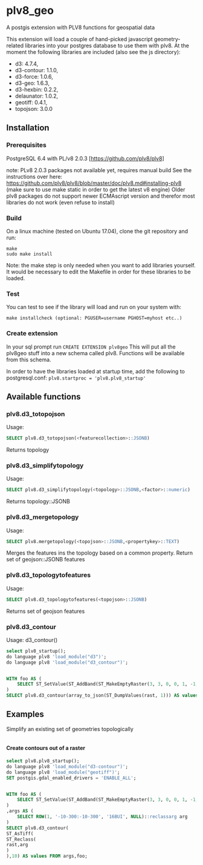 # plv8_geo
A postgis extension with PLV8 functions for geospatial data

This extension will load a couple of hand-picked javascript geometry-related libraries into your postgres database to use them with plv8. At the moment the following libraries are included (also see the js directory):

 - d3: 4.7.4,
 - d3-contour: 1.1.0,
 - d3-force: 1.0.6,
 - d3-geo: 1.6.3,
 - d3-hexbin: 0.2.2,
 - delaunator: 1.0.2,
 - geotiff: 0.4.1,
 - topojson: 3.0.0

## Installation
### Prerequisites
 PostgreSQL 6.4 with PL/v8 2.0.3 [https://github.com/plv8/plv8] 
 
 note: PLv8 2.0.3 packages not available yet, requires manual build See the instructions over here: https://github.com/plv8/plv8/blob/master/doc/plv8.md#installing-plv8 (make sure to use make static in order to get the latest v8 engine)
 Older plv8 packages do not support newer ECMAscript version and therefor most libraries do not work (even refuse to install)
 
### Build
On a linux machine (tested on Ubuntu 17.04), clone the git repository and run:
```
make
sudo make install
```
Note: the make step is only needed when you want to add libraries yourself. It would be necessary to edit the Makefile in order for these libraries to be loaded.

### Test
You can test to see if the library will load and run on your system with:
```
make installcheck (optional: PGUSER=username PGHOST=myhost etc..)
```
### Create extension
In your sql prompt run `CREATE EXTENSION plv8geo`
This will put all the plv8geo stuff into a new schema called plv8. Functions will be available from this schema.

In order to have the libraries loaded at startup time, add the following to postgresql.conf: 
`plv8.startproc = 'plv8.plv8_startup'`


## Available functions

### plv8.d3_totopojson
Usage:
```sql
SELECT plv8.d3_totopojson(<featurecollection>::JSONB)
```
Returns topology
### plv8.d3_simplifytopology
Usage:
```sql
SELECT plv8.d3_simplifytopology(<topology>::JSONB,<factor>::numeric)
```
Returns topology::JSONB

### plv8.d3_mergetopology
Usage:
```sql
SELECT plv8.mergetopology(<topojson>::JSONB,<propertykey>::TEXT)
```
Merges the features ins the topology based on a common property.
Return set of geojson::JSONB features

### plv8.d3_topologytofeatures
Usage:
```sql
SELECT plv8.d3_topologytofeatures(<topojson>::JSONB)
```
Returns set of geojson features


### plv8.d3_contour
Usage: 
d3_contour()
```sql
select plv8_startup();
do language plv8 'load_module("d3")';
do language plv8 'load_module("d3_contour")';


WITH foo AS (
	SELECT ST_SetValue(ST_AddBand(ST_MakeEmptyRaster(3, 3, 0, 0, 1, -1, 0, 0, 0), 1, '8BUI', 1, 0), 1, 2, 5) AS rast
) 
SELECT plv8.d3_contour(array_to_json(ST_DumpValues(rast, 1))) AS values FROM foo;
```

## Examples

Simplify an existing set of geometries topologically

```sql

```

#### Create contours out of a raster
```sql
select plv8.plv8_startup();
do language plv8 'load_module("d3-contour")';
do language plv8 'load_module("geotiff")';
SET postgis.gdal_enabled_drivers = 'ENABLE_ALL';


WITH foo AS (
	SELECT ST_SetValue(ST_AddBand(ST_MakeEmptyRaster(3, 3, 0, 0, 1, -1, 0, 0, 0), 1, '8BUI', 1, 0), 1, 2, 5) AS rast
) 
,args AS (
	SELECT ROW(1, '-10-300:-10-300', '16BUI', NULL)::reclassarg arg
)
SELECT plv8.d3_contour(
ST_AsTiff(
ST_Reclass(
rast,arg
)
),10) AS values FROM args,foo;
```
